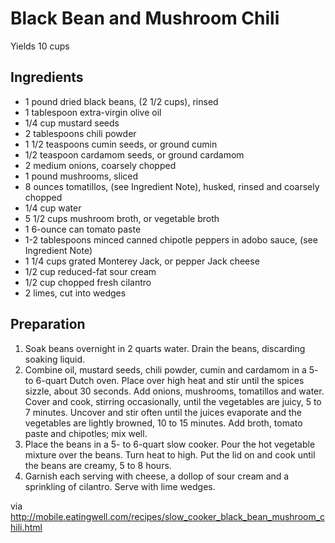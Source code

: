 # Black Bean and Mushroom Chili

Yields 10 cups

## Ingredients

* 1 pound dried black beans, (2 1/2 cups), rinsed
* 1 tablespoon extra-virgin olive oil
* 1/4 cup mustard seeds
* 2 tablespoons chili powder
* 1 1/2 teaspoons cumin seeds, or ground cumin
* 1/2 teaspoon cardamom seeds, or ground cardamom
* 2 medium onions, coarsely chopped
* 1 pound mushrooms, sliced
* 8 ounces tomatillos, (see Ingredient Note), husked, rinsed and coarsely chopped
* 1/4 cup water
* 5 1/2 cups mushroom broth, or vegetable broth
* 1 6-ounce can tomato paste
* 1-2 tablespoons minced canned chipotle peppers in adobo sauce, (see Ingredient Note)
* 1 1/4 cups grated Monterey Jack, or pepper Jack cheese
* 1/2 cup reduced-fat sour cream
* 1/2 cup chopped fresh cilantro
* 2 limes, cut into wedges

## Preparation

1. Soak beans overnight in 2 quarts water. Drain the beans, discarding soaking liquid.
2. Combine oil, mustard seeds, chili powder, cumin and cardamom in a 5- to 6-quart Dutch oven. Place over high heat and stir until the spices sizzle, about 30 seconds. Add onions, mushrooms, tomatillos and water. Cover and cook, stirring occasionally, until the vegetables are juicy, 5 to 7 minutes. Uncover and stir often until the juices evaporate and the vegetables are lightly browned, 10 to 15 minutes. Add broth, tomato paste and chipotles; mix well.
3. Place the beans in a 5- to 6-quart slow cooker. Pour the hot vegetable mixture over the beans. Turn heat to high. Put the lid on and cook until the beans are creamy, 5 to 8 hours.
4. Garnish each serving with cheese, a dollop of sour cream and a sprinkling of cilantro. Serve with lime wedges.

via http://mobile.eatingwell.com/recipes/slow_cooker_black_bean_mushroom_chili.html
